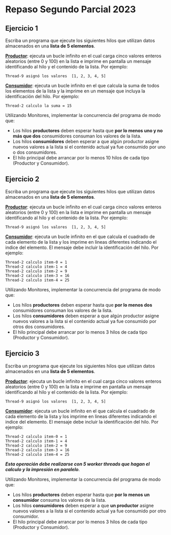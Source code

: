 # Repaso Segundo Parcial 2023

## Ejercicio 1

Escriba un programa que ejecute los siguientes hilos que utilizan datos almacenados en una **lista de 5 elementos**.

**<u>Productor</u>**: ejecuta un bucle infinito en el cual carga cinco valores enteros aleatorios (entre 0 y 100) en la lista e imprime en pantalla un mensaje identificando al hilo y el contenido de la lista. Por ejemplo:
```
Thread-9 asignó los valores  [1, 2, 3, 4, 5]
```
**<u>Consumidor</u>**: ejecuta un bucle infinito en el que calcula la suma de todos los elementos de la lista  y la imprime en un mensaje que incluya la identificación del hilo. Por ejemplo:
```
Thread-2 calculo la suma = 15
```

Utilizando Monitores, implementar la concurrencia del programa de modo que:

- Los hilos **productores** deben esperar hasta que **por lo menos uno y no más que dos** consumidores consuman los valores de la lista.
- Los hilos **consumidores** deben esperar a que algún productor asigne nuevos valores a la lista si el contenido actual ya fue consumido por uno o dos consumidores.
- El hilo principal debe arrancar por lo menos 10 hilos de cada tipo (Productor y Consumidor).


## Ejercicio 2

Escriba un programa que ejecute los siguientes hilos que utilizan datos almacenados en una **lista de 5 elementos**.

**<u>Productor</u>**: ejecuta un bucle infinito en el cual carga cinco valores enteros aleatorios (entre 0 y 100) en la lista e imprime en pantalla un mensaje identificando al hilo y el contenido de la lista. Por ejemplo:
```
Thread-9 asignó los valores  [1, 2, 3, 4, 5]
```
**<u>Consumidor</u>**: ejecuta un bucle infinito  en el que calcula el cuadrado de cada elemento de la lista y los imprime en lineas diferentes indicando el indice del elemento. El mensaje debe incluir la identificación del hilo. Por ejemplo:
```
Thread-2 calculo item-0 = 1
Thread-2 calculo item-1 = 4
Thread-2 calculo item-2 = 9
Thread-2 calculo item-3 = 16
Thread-2 calculo item-4 = 25
```

Utilizando Monitores, implementar la concurrencia del programa de modo que:

- Los hilos **productores** deben esperar hasta que **por lo menos dos** consumidores consuman los valores de la lista.
- Los hilos **consumidores** deben esperar a que algún productor asigne nuevos valores a la lista si el contenido actual ya fue consumido por otros dos consumidores.
- El hilo principal debe arrancar por lo menos 3 hilos de cada tipo (Productor y Consumidor).


## Ejercicio 3

Escriba un programa que ejecute los siguientes hilos que utilizan datos almacenados en una **lista de 5 elementos**.

**<u>Productor</u>**: ejecuta un bucle infinito en el cual carga cinco valores enteros aleatorios (entre 0 y 100) en la lista e imprime en pantalla un mensaje identificando al hilo y el contenido de la lista. Por ejemplo:
```
Thread-9 asignó los valores  [1, 2, 3, 4, 5]
```
**<u>Consumidor</u>**: ejecuta un bucle infinito  en el que calcula el cuadrado de cada elemento de la lista y los imprime en lineas diferentes indicando el indice del elemento. El mensaje debe incluir la identificación del hilo. Por ejemplo:
```
Thread-2 calculo item-0 = 1
Thread-2 calculo item-1 = 4
Thread-2 calculo item-2 = 9
Thread-2 calculo item-3 = 16
Thread-2 calculo item-4 = 25
```

***Esta operación debe realizarse con 5 worker threads que hagan el calculo y la impresión en paralelo***.

Utilizando Monitores, implementar la concurrencia del programa de modo que:

- Los hilos **productores** deben esperar hasta que **por lo menos un consumidor** consuma los valores de la lista.
- Los hilos **consumidores** deben esperar a que **un productor** asigne nuevos valores a la lista si el contenido actual ya fue consumido por otro consumidor.
- El hilo principal debe arrancar por lo menos 3 hilos de cada tipo (Productor y Consumidor).
